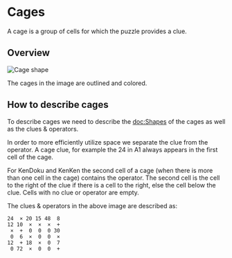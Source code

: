 # Cages

A cage is a group of cells for which the puzzle provides a clue.

## Overview

![Cage shape](CageShape)

The cages in the image are outlined and colored.

## How to describe cages

To describe cages we need to describe the <doc:Shapes> of the cages as well as the clues & operators.

In order to more efficiently utilize space we separate the clue from the operator. 
A cage clue, for example the 24 in A1 always appears in the first cell of the cage. 

For KenDoku and KenKen the second cell of a cage (when there is more than one cell in the cage) contains the
operator. The second cell is the cell to the right of the clue if there is a cell to the right, else the cell below the clue.
Cells with no clue or operator are empty.

The clues & operators in the above image are described as:

```
24  × 20 15 48  8
12 10  ×  ×  ×  +
 ×  +  0  0  0 30
 0  6  ×  0  0  ×
12  + 18  ×  0  7
 0 72  ×  0  0  +
```
